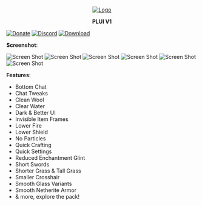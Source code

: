 <br/>
<p align="center">
  <a href="https://github.com/artsvn/PocketLoki">
    <img src="https://static1.textcraft.net/data1/b/4/b470a313d4b5040567f714a8975057ed5fa925c8da39a3ee5e6b4b0d3255bfef95601890afd80709da39a3ee5e6b4b0d3255bfef95601890afd8070975f6a90f68302a925908dbbefd0a80c0.png" alt="Logo">
  </a>
  <b><p align="center">PLUI V1</p></b>
</p>

[![Donate](https://img.shields.io/badge/DONATE-COFFEE-A6C1DF)](https://lokibot.site/donate) 
[![Discord](https://img.shields.io/badge/DISCORD-SERVER-A8AAD0)](https://discord.gg/R89XUt7uMa) 
[![Download](https://img.shields.io/badge/DOWNLOAD-FILES-ABD4C2?logo=https%3A%2F%2Fgithub.com%2Fartsvn%2FPocketLoki)](https://link-center.net/640073/plui-v1)

**Screenshot**:

![Screen Shot](https://media.discordapp.net/attachments/1076375984644821004/1096486965517500416/Screenshot_20230415_010631.jpg)
![Screen Shot](https://media.discordapp.net/attachments/1076375984644821004/1096489287878463619/Screenshot_20230415_011919.jpg)
![Screen Shot](https://media.discordapp.net/attachments/1076375984644821004/1096489224645136445/Screenshot_20230415_012225.jpg)
![Screen Shot](https://media.discordapp.net/attachments/1076375984644821004/1096492972448682104/Screenshot_2023_0415_014954.png)
![Screen Shot](https://media.discordapp.net/attachments/1076375984644821004/1096500837410422804/Screenshot_20230414_093641.jpg)
![Screen Shot](https://media.discordapp.net/attachments/1076375984644821004/1096500849812967624/Screenshot_20230414_093646.jpg)

**Features**:

* Bottom Chat
* Chat Tweaks
* Clean Wool
* Clear Water
* Dark & Better UI
* Invisible Item Frames
* Lower Fire
* Lower Shield
* No Particles
* Quick Crafting
* Quick Settings
* Reduced Enchantment Glint
* Short Swords
* Shorter Grass & Tall Grass
* Smaller Crosshair
* Smooth Glass Variants
* Smooth Netherite Armor
* & more, explore the pack!
